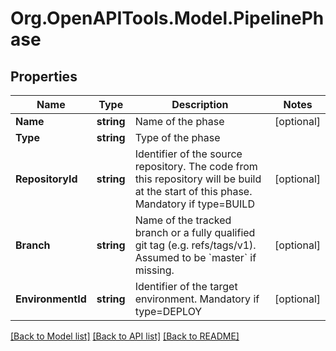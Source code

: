 
# Org.OpenAPITools.Model.PipelinePhase

## Properties

Name | Type | Description | Notes
------------ | ------------- | ------------- | -------------
**Name** | **string** | Name of the phase | [optional] 
**Type** | **string** | Type of the phase | 
**RepositoryId** | **string** | Identifier of the source repository. The code from this repository will be build at the start of this phase. Mandatory if type&#x3D;BUILD | [optional] 
**Branch** | **string** | Name of the tracked branch or a fully qualified git tag (e.g. refs/tags/v1).  Assumed to be &#x60;master&#x60; if missing. | [optional] 
**EnvironmentId** | **string** | Identifier of the target environment. Mandatory if type&#x3D;DEPLOY | [optional] 

[[Back to Model list]](../README.md#documentation-for-models)
[[Back to API list]](../README.md#documentation-for-api-endpoints)
[[Back to README]](../README.md)

